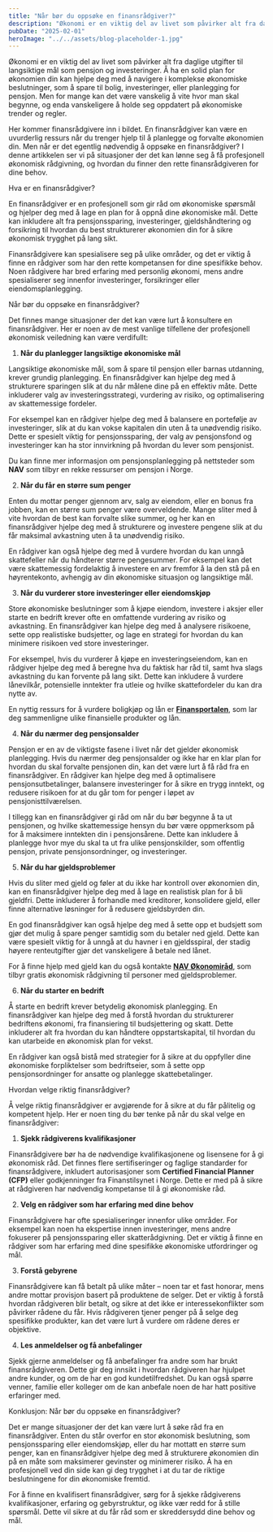 ```yaml
---
title: "Når bør du oppsøke en finansrådgiver?"
description: "Økonomi er en viktig del av livet som påvirker alt fra daglige utgifter til langsiktige mål som pensjon og investeringer. Å ha en solid plan for økonomien din kan hjelpe deg med å navigere i komplekse økonomiske beslutninger, som å spare til bolig, investeringer, eller planlegging for pensjon. Men for mange kan det være vanskelig &#8230; Read more"
pubDate: "2025-02-01"
heroImage: "../../assets/blog-placeholder-1.jpg"
---
```


Økonomi er en viktig del av livet som påvirker alt fra daglige utgifter til langsiktige mål som pensjon og investeringer. Å ha en solid plan for økonomien din kan hjelpe deg med å navigere i komplekse økonomiske beslutninger, som å spare til bolig, investeringer, eller planlegging for pensjon. Men for mange kan det være vanskelig å vite hvor man skal begynne, og enda vanskeligere å holde seg oppdatert på økonomiske trender og regler.

Her kommer finansrådgivere inn i bildet. En finansrådgiver kan være en uvurderlig ressurs når du trenger hjelp til å planlegge og forvalte økonomien din. Men når er det egentlig nødvendig å oppsøke en finansrådgiver? I denne artikkelen ser vi på situasjoner der det kan lønne seg å få profesjonell økonomisk rådgivning, og hvordan du finner den rette finansrådgiveren for dine behov.

Hva er en finansrådgiver?

En finansrådgiver er en profesjonell som gir råd om økonomiske spørsmål og hjelper deg med å lage en plan for å oppnå dine økonomiske mål. Dette kan inkludere alt fra pensjonssparing, investeringer, gjeldshåndtering og forsikring til hvordan du best strukturerer økonomien din for å sikre økonomisk trygghet på lang sikt.

Finansrådgivere kan spesialisere seg på ulike områder, og det er viktig å finne en rådgiver som har den rette kompetansen for dine spesifikke behov. Noen rådgivere har bred erfaring med personlig økonomi, mens andre spesialiserer seg innenfor investeringer, forsikringer eller eiendomsplanlegging.

Når bør du oppsøke en finansrådgiver?

Det finnes mange situasjoner der det kan være lurt å konsultere en finansrådgiver. Her er noen av de mest vanlige tilfellene der profesjonell økonomisk veiledning kan være verdifullt:

1. **Når du planlegger langsiktige økonomiske mål**

Langsiktige økonomiske mål, som å spare til pensjon eller barnas utdanning, krever grundig planlegging. En finansrådgiver kan hjelpe deg med å strukturere sparingen slik at du når målene dine på en effektiv måte. Dette inkluderer valg av investeringsstrategi, vurdering av risiko, og optimalisering av skattemessige fordeler.

For eksempel kan en rådgiver hjelpe deg med å balansere en portefølje av investeringer, slik at du kan vokse kapitalen din uten å ta unødvendig risiko. Dette er spesielt viktig for pensjonssparing, der valg av pensjonsfond og investeringer kan ha stor innvirkning på hvordan du lever som pensjonist.

Du kan finne mer informasjon om pensjonsplanlegging på nettsteder som **NAV** som tilbyr en rekke ressurser om pensjon i Norge.

2. **Når du får en større sum penger**

Enten du mottar penger gjennom arv, salg av eiendom, eller en bonus fra jobben, kan en større sum penger være overveldende. Mange sliter med å vite hvordan de best kan forvalte slike summer, og her kan en finansrådgiver hjelpe deg med å strukturere og investere pengene slik at du får maksimal avkastning uten å ta unødvendig risiko.

En rådgiver kan også hjelpe deg med å vurdere hvordan du kan unngå skattefeller når du håndterer større pengesummer. For eksempel kan det være skattemessig fordelaktig å investere en arv fremfor å la den stå på en høyrentekonto, avhengig av din økonomiske situasjon og langsiktige mål.

3. **Når du vurderer store investeringer eller eiendomskjøp**

Store økonomiske beslutninger som å kjøpe eiendom, investere i aksjer eller starte en bedrift krever ofte en omfattende vurdering av risiko og avkastning. En finansrådgiver kan hjelpe deg med å analysere risikoene, sette opp realistiske budsjetter, og lage en strategi for hvordan du kan minimere risikoen ved store investeringer.

For eksempel, hvis du vurderer å kjøpe en investeringseiendom, kan en rådgiver hjelpe deg med å beregne hva du faktisk har råd til, samt hva slags avkastning du kan forvente på lang sikt. Dette kan inkludere å vurdere lånevilkår, potensielle inntekter fra utleie og hvilke skattefordeler du kan dra nytte av.

En nyttig ressurs for å vurdere boligkjøp og lån er **[Finansportalen](https://www.finansportalen.no)**, som lar deg sammenligne ulike finansielle produkter og lån.

4. **Når du nærmer deg pensjonsalder**

Pensjon er en av de viktigste fasene i livet når det gjelder økonomisk planlegging. Hvis du nærmer deg pensjonsalder og ikke har en klar plan for hvordan du skal forvalte pensjonen din, kan det være lurt å få råd fra en finansrådgiver. En rådgiver kan hjelpe deg med å optimalisere pensjonsutbetalinger, balansere investeringer for å sikre en trygg inntekt, og redusere risikoen for at du går tom for penger i løpet av pensjonisttilværelsen.

I tillegg kan en finansrådgiver gi råd om når du bør begynne å ta ut pensjonen, og hvilke skattemessige hensyn du bør være oppmerksom på for å maksimere inntekten din i pensjonsårene. Dette kan inkludere å planlegge hvor mye du skal ta ut fra ulike pensjonskilder, som offentlig pensjon, private pensjonsordninger, og investeringer.

5. **Når du har gjeldsproblemer**

Hvis du sliter med gjeld og føler at du ikke har kontroll over økonomien din, kan en finansrådgiver hjelpe deg med å lage en realistisk plan for å bli gjeldfri. Dette inkluderer å forhandle med kreditorer, konsolidere gjeld, eller finne alternative løsninger for å redusere gjeldsbyrden din.

En god finansrådgiver kan også hjelpe deg med å sette opp et budsjett som gjør det mulig å spare penger samtidig som du betaler ned gjeld. Dette kan være spesielt viktig for å unngå at du havner i en gjeldsspiral, der stadig høyere renteutgifter gjør det vanskeligere å betale ned lånet.

For å finne hjelp med gjeld kan du også kontakte **[NAV Økonomiråd](https://www.nav.no)**, som tilbyr gratis økonomisk rådgivning til personer med gjeldsproblemer.

6. **Når du starter en bedrift**

Å starte en bedrift krever betydelig økonomisk planlegging. En finansrådgiver kan hjelpe deg med å forstå hvordan du strukturerer bedriftens økonomi, fra finansiering til budsjettering og skatt. Dette inkluderer alt fra hvordan du kan håndtere oppstartskapital, til hvordan du kan utarbeide en økonomisk plan for vekst.

En rådgiver kan også bistå med strategier for å sikre at du oppfyller dine økonomiske forpliktelser som bedriftseier, som å sette opp pensjonsordninger for ansatte og planlegge skattebetalinger.

Hvordan velge riktig finansrådgiver?

Å velge riktig finansrådgiver er avgjørende for å sikre at du får pålitelig og kompetent hjelp. Her er noen ting du bør tenke på når du skal velge en finansrådgiver:

1. **Sjekk rådgiverens kvalifikasjoner**

Finansrådgivere bør ha de nødvendige kvalifikasjonene og lisensene for å gi økonomisk råd. Det finnes flere sertifiseringer og faglige standarder for finansrådgivere, inkludert autorisasjoner som **Certified Financial Planner (CFP)** eller godkjenninger fra Finanstilsynet i Norge. Dette er med på å sikre at rådgiveren har nødvendig kompetanse til å gi økonomiske råd.

2. **Velg en rådgiver som har erfaring med dine behov**

Finansrådgivere har ofte spesialiseringer innenfor ulike områder. For eksempel kan noen ha ekspertise innen investeringer, mens andre fokuserer på pensjonssparing eller skatterådgivning. Det er viktig å finne en rådgiver som har erfaring med dine spesifikke økonomiske utfordringer og mål.

3. **Forstå gebyrene**

Finansrådgivere kan få betalt på ulike måter – noen tar et fast honorar, mens andre mottar provisjon basert på produktene de selger. Det er viktig å forstå hvordan rådgiveren blir betalt, og sikre at det ikke er interessekonflikter som påvirker rådene du får. Hvis rådgiveren tjener penger på å selge deg spesifikke produkter, kan det være lurt å vurdere om rådene deres er objektive.

4. **Les anmeldelser og få anbefalinger**

Sjekk gjerne anmeldelser og få anbefalinger fra andre som har brukt finansrådgiveren. Dette gir deg innsikt i hvordan rådgiveren har hjulpet andre kunder, og om de har en god kundetilfredshet. Du kan også spørre venner, familie eller kolleger om de kan anbefale noen de har hatt positive erfaringer med.

Konklusjon: Når bør du oppsøke en finansrådgiver?

Det er mange situasjoner der det kan være lurt å søke råd fra en finansrådgiver. Enten du står overfor en stor økonomisk beslutning, som pensjonssparing eller eiendomskjøp, eller du har mottatt en større sum penger, kan en finansrådgiver hjelpe deg med å strukturere økonomien din på en måte som maksimerer gevinster og minimerer risiko. Å ha en profesjonell ved din side kan gi deg trygghet i at du tar de riktige beslutningene for din økonomiske fremtid.

For å finne en kvalifisert finansrådgiver, sørg for å sjekke rådgiverens kvalifikasjoner, erfaring og gebyrstruktur, og ikke vær redd for å stille spørsmål. Dette vil sikre at du får råd som er skreddersydd dine behov og mål.